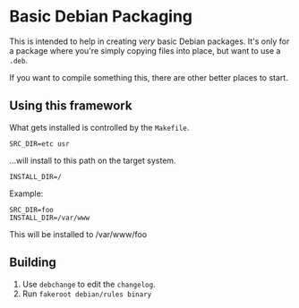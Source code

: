 # Basic Debian Packaging

This is intended to help in creating *very* basic Debian packages. It's only for
a package where you're simply copying files into place, but want to use a `.deb`.

If you want to compile something this, there are other better places to start.

## Using this framework

What gets installed is controlled by the `Makefile`.

    SRC_DIR=etc usr

 ...will install to this path on the target system.

    INSTALL_DIR=/

Example:

    SRC_DIR=foo
    INSTALL_DIR=/var/www

This will be installed to /var/www/foo

## Building

1. Use `debchange` to edit the `changelog`.
2. Run `fakeroot debian/rules binary`

